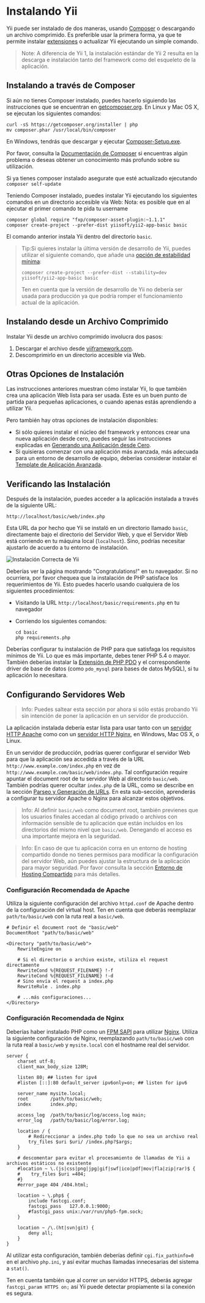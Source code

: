 Instalando Yii
==============

Yii puede ser instalado de dos maneras, usando [Composer](https://getcomposer.org/) o descargando un archivo comprimido.
Es preferible usar la primera forma, ya que te permite instalar [extensiones](structure-extensions.md) o actualizar Yii ejecutando un simple comando.

> Note: A diferencia de Yii 1, la instalación estándar de Yii 2 resulta en la descarga e instalación tanto del framework como del esqueleto de la aplicación.


Instalando a través de Composer <span id="installing-via-composer"></span>
-------------------------------

Si aún no tienes Composer instalado, puedes hacerlo siguiendo las instrucciones que se encuentran en
[getcomposer.org](https://getcomposer.org/download/). En Linux y Mac OS X, se ejecutan los siguientes comandos:

    curl -sS https://getcomposer.org/installer | php
    mv composer.phar /usr/local/bin/composer

En Windows, tendrás que descargar y ejecutar [Composer-Setup.exe](https://getcomposer.org/Composer-Setup.exe).

Por favor, consulta la [Documentación de Composer](https://getcomposer.org/doc/) si encuentras algún problema
o deseas obtener un conocimiento más profundo sobre su utilización.

Si ya tienes composer instalado asegurate que esté actualizado ejecutando `composer self-update`

Teniendo Composer instalado, puedes instalar Yii ejecutando los siguientes comandos en un directorio accesible vía Web:
Nota: es posible que en al ejecutar el primer comando te pida tu username 

    composer global require "fxp/composer-asset-plugin:~1.1.1"
    composer create-project --prefer-dist yiisoft/yii2-app-basic basic

El comando anterior instala Yii dentro del directorio `basic`.

> Tip:Si quieres instalar la última versión de desarrollo de Yii, puedes utilizar el siguiente comando,
> que añade una [opción de estabilidad mínima](https://getcomposer.org/doc/04-schema.md#minimum-stability):
>
>     composer create-project --prefer-dist --stability=dev yiisoft/yii2-app-basic basic
>
> Ten en cuenta que la versión de desarrollo de Yii no debería ser usada para producción ya que podría romper el funcionamiento actual de la aplicación.


Instalando desde un Archivo Comprimido <span id="installing-from-archive-file"></span>
--------------------------------------

Instalar Yii desde un archivo comprimido involucra dos pasos:

1. Descargar el archivo desde [yiiframework.com](http://www.yiiframework.com/download/yii2-basic).
2. Descomprimirlo en un directorio accesible vía Web.


Otras Opciones de Instalación <span id="other-installation-options"></span>
-----------------------------

Las instrucciones anteriores muestran cómo instalar Yii, lo que también crea una aplicación Web lista para ser usada.
Este es un buen punto de partida para pequeñas aplicaciones, o cuando apenas estás aprendiendo a utilizar Yii.

Pero también hay otras opciones de instalación disponibles:

* Si sólo quieres instalar el núcleo del framework y entonces crear una nueva aplicación desde cero,
  puedes seguir las instrucciones explicadas en [Generando una Aplicación desde Cero](tutorial-start-from-scratch.md).
* Si quisieras comenzar con una aplicación más avanzada, más adecuada para un entorno de desarrollo de equipo,
  deberías considerar instalar el [Template de Aplicación Avanzada](tutorial-advanced-app.md).


Verificando las Instalación <span id="verifying-installation"></span>
---------------------------

Después de la instalación, puedes acceder a la aplicación instalada a través de la siguiente URL:

```
http://localhost/basic/web/index.php
```

Esta URL da por hecho que Yii se instaló en un directorio llamado `basic`, directamente bajo el directorio del Servidor Web,
y que el Servidor Web está corriendo en tu máquina local (`localhost`). Sino, podrías necesitar ajustarlo de acuerdo a tu entorno de instalación.

![Instalación Correcta de Yii](images/start-app-installed.png)

Deberías ver la página mostrando "Congratulations!" en tu navegador. Si no ocurriera, por favor chequea que la instalación
de PHP satisface los requerimientos de Yii. Esto puedes hacerlo usando cualquiera de los siguientes procedimientos:

* Visitando la URL `http://localhost/basic/requirements.php` en tu navegador
* Corriendo los siguientes comandos:

  ```
  cd basic
  php requirements.php
  ```

Deberías configurar tu instalación de PHP para que satisfaga los requisitos mínimos de Yii. Lo que es más importante, debes tener PHP 5.4 o mayor.
También deberías instalar la [Extensión de PHP PDO](http://www.php.net/manual/es/pdo.installation.php) y el correspondiente driver de base de datos
(como `pdo_mysql` para bases de datos MySQL), si tu aplicación lo necesitara.


Configurando Servidores Web <span id="configuring-web-servers"></span>
---------------------------

> Info: Puedes saltear esta sección por ahora si sólo estás probando Yii sin intención de poner la aplicación en un servidor de producción.

La aplicación instalada debería estar lista para usar tanto con un [servidor HTTP Apache](http://httpd.apache.org/) como con un [servidor HTTP Nginx](http://nginx.org/),
en Windows, Mac OS X, o Linux.

En un servidor de producción, podrías querer configurar el servidor Web para que la aplicación sea accedida a través de la
URL `http://www.example.com/index.php` en vez de `http://www.example.com/basic/web/index.php`. Tal configuración
require apuntar el document root de tu servidor Web al directorio `basic/web`. También podrías querer ocultar `index.php`
de la URL, como se describe en la sección [Parseo y Generación de URLs](runtime-url-handling.md).
En esta sub-sección, aprenderás a configurar tu servidor Apache o Nginx para alcanzar estos objetivos.

> Info: Al definir `basic/web` como document root, también previenes que los usuarios finales accedan
al código privado o archivos con información sensible de tu aplicación que están incluidos en los directorios del mismo nivel
que `basic/web`. Denegando el acceso es una importante mejora en la seguridad.

> Info: En caso de que tu aplicación corra en un entorno de hosting compartido donde no tienes permisos para modificar
la configuración del servidor Web, aún puedes ajustar la estructura de la aplicación para mayor seguridad. Por favor consulta
la sección [Entorno de Hosting Compartido](tutorial-shared-hosting.md) para más detalles.


### Configuración Recomendada de Apache <span id="recommended-apache-configuration"></span>

Utiliza la siguiente configuración del archivo `httpd.conf` de Apache dentro de la configuración del virtual host. Ten en cuenta
que deberás reemplazar `path/to/basic/web` con la ruta real a `basic/web`.

```
# Definir el document root de "basic/web"
DocumentRoot "path/to/basic/web"

<Directory "path/to/basic/web">
    RewriteEngine on

    # Si el directorio o archivo existe, utiliza el request directamente
    RewriteCond %{REQUEST_FILENAME} !-f
    RewriteCond %{REQUEST_FILENAME} !-d
    # Sino envía el request a index.php
    RewriteRule . index.php

    # ...más configuraciones...
</Directory>
```


### Configuración Recomendada de Nginx <span id="recommended-nginx-configuration"></span>

Deberías haber instalado PHP como un [FPM SAPI](http://php.net/install.fpm) para utilizar [Nginx](http://wiki.nginx.org/).
Utiliza la siguiente configuración de Nginx, reemplazando `path/to/basic/web` con la ruta real a `basic/web` y `mysite.local` con el
hostname real del servidor.

```
server {
    charset utf-8;
    client_max_body_size 128M;

    listen 80; ## listen for ipv4
    #listen [::]:80 default_server ipv6only=on; ## listen for ipv6

    server_name mysite.local;
    root        /path/to/basic/web;
    index       index.php;

    access_log  /path/to/basic/log/access.log main;
    error_log   /path/to/basic/log/error.log;

    location / {
        # Redireccionar a index.php todo lo que no sea un archivo real
        try_files $uri $uri/ /index.php?$args;
    }

    # descomentar para evitar el procesamiento de llamadas de Yii a archivos estáticos no existente
    #location ~ \.(js|css|png|jpg|gif|swf|ico|pdf|mov|fla|zip|rar)$ {
    #    try_files $uri =404;
    #}
    #error_page 404 /404.html;

    location ~ \.php$ {
        include fastcgi.conf;
        fastcgi_pass   127.0.0.1:9000;
        #fastcgi_pass unix:/var/run/php5-fpm.sock;
    }

    location ~ /\.(ht|svn|git) {
        deny all;
    }
}
```

Al utilizar esta configuración, también deberías definir `cgi.fix_pathinfo=0` en el archivo `php.ini`, y así
evitar muchas llamadas innecesarias del sistema a `stat()`.

Ten en cuenta también que al correr un servidor HTTPS, deberás agregar `fastcgi_param HTTPS on;` así Yii puede
detectar propiamente si la conexión es segura.
